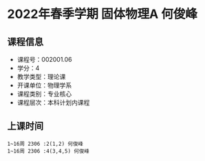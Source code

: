# 2022年春季学期 固体物理A 何俊峰






## 课程信息

- 课程号：002001.06
- 学分：4
- 教学类型：理论课
- 开课单位：物理学系
- 课程类别：专业核心
- 课程层次：本科计划内课程

## 上课时间

```
1~16周 2306 :2(1,2) 何俊峰
1~16周 2306 :4(3,4,5) 何俊峰
```

